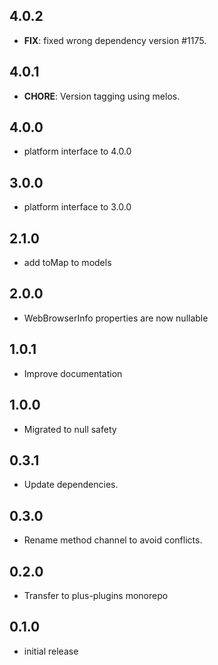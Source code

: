 ## 4.0.2

 - **FIX**: fixed wrong dependency version #1175.

## 4.0.1

 - **CHORE**: Version tagging using melos.

## 4.0.0

- platform interface to 4.0.0

## 3.0.0

- platform interface to 3.0.0

## 2.1.0

- add toMap to models

## 2.0.0

- WebBrowserInfo properties are now nullable

## 1.0.1

- Improve documentation

## 1.0.0

- Migrated to null safety

## 0.3.1

- Update dependencies.

## 0.3.0

- Rename method channel to avoid conflicts.

## 0.2.0

- Transfer to plus-plugins monorepo

## 0.1.0

- initial release
